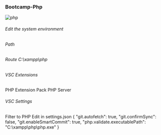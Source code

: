 ### Bootcamp-Php
![php](https://github.com/JhonnFy/Bootcamp-Php/assets/97255802/251601a9-1739-4074-93f9-a6beef2362db)


###### Edit the system environment
###### Path
###### Route C:\xampp\php
###### VSC Extensions
PHP Extension Pack
PHP Server

###### VSC Settings
Filter to PHP
Edit in settings.json
{
    "git.autofetch": true,
    "git.confirmSync": false,
    "git.enableSmartCommit": true,
    "php.validate.executablePath": "C:\\xampp\\php\\php.exe"
}

